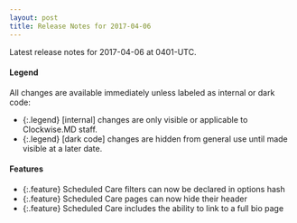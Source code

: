 ```yaml
---
layout: post
title: Release Notes for 2017-04-06
---
```


Latest release notes for 2017-04-06 at 0401-UTC.

<div class='legend' markdown='1'>

#### Legend

All changes are available immediately unless labeled as internal or dark code:

- {:.legend} [internal] changes are only visible or applicable to Clockwise.MD staff.
- {:.legend} [dark code] changes are hidden from general use until made visible at a later date.

</div>

<div class='features' markdown='1'>

#### Features

- {:.feature} Scheduled Care filters can now be declared in options hash
- {:.feature} Scheduled Care pages can now hide their header
- {:.feature} Scheduled Care includes the ability to link to a full bio page

</div>

